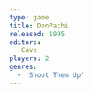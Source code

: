 ```yaml
---
type: game
title: DonPachi
released: 1995
editors: 
  -Cave
players: 2
genres:
  - 'Shoot Them Up'
---
```

